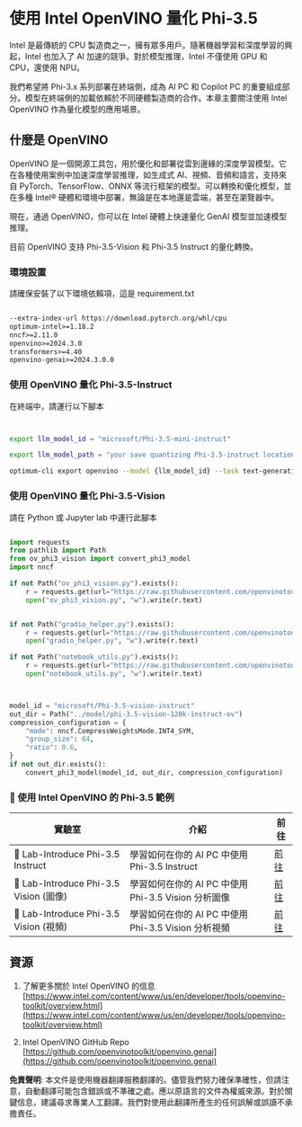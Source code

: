 # **使用 Intel OpenVINO 量化 Phi-3.5**

Intel 是最傳統的 CPU 製造商之一，擁有眾多用戶。隨著機器學習和深度學習的興起，Intel 也加入了 AI 加速的競爭。對於模型推理，Intel 不僅使用 GPU 和 CPU，還使用 NPU。

我們希望將 Phi-3.x 系列部署在終端側，成為 AI PC 和 Copilot PC 的重要組成部分。模型在終端側的加載依賴於不同硬體製造商的合作。本章主要關注使用 Intel OpenVINO 作為量化模型的應用場景。

## **什麼是 OpenVINO**

OpenVINO 是一個開源工具包，用於優化和部署從雲到邊緣的深度學習模型。它在各種使用案例中加速深度學習推理，如生成式 AI、視頻、音頻和語言，支持來自 PyTorch、TensorFlow、ONNX 等流行框架的模型。可以轉換和優化模型，並在多種 Intel® 硬體和環境中部署，無論是在本地還是雲端，甚至在瀏覽器中。

現在，通過 OpenVINO，你可以在 Intel 硬體上快速量化 GenAI 模型並加速模型推理。

目前 OpenVINO 支持 Phi-3.5-Vision 和 Phi-3.5 Instruct 的量化轉換。

### **環境設置**

請確保安裝了以下環境依賴項，這是 requirement.txt 

```txt

--extra-index-url https://download.pytorch.org/whl/cpu
optimum-intel>=1.18.2
nncf>=2.11.0
openvino>=2024.3.0
transformers>=4.40
openvino-genai>=2024.3.0.0

```

### **使用 OpenVINO 量化 Phi-3.5-Instruct**

在終端中，請運行以下腳本

```bash


export llm_model_id = "microsoft/Phi-3.5-mini-instruct"

export llm_model_path = "your save quantizing Phi-3.5-instruct location"

optimum-cli export openvino --model {llm_model_id} --task text-generation-with-past --weight-format int4 --group-size 128 --ratio 0.6  --sym  --trust-remote-code {llm_model_path}


```

### **使用 OpenVINO 量化 Phi-3.5-Vision**

請在 Python 或 Jupyter lab 中運行此腳本

```python

import requests
from pathlib import Path
from ov_phi3_vision import convert_phi3_model
import nncf

if not Path("ov_phi3_vision.py").exists():
    r = requests.get(url="https://raw.githubusercontent.com/openvinotoolkit/openvino_notebooks/latest/notebooks/phi-3-vision/ov_phi3_vision.py")
    open("ov_phi3_vision.py", "w").write(r.text)


if not Path("gradio_helper.py").exists():
    r = requests.get(url="https://raw.githubusercontent.com/openvinotoolkit/openvino_notebooks/latest/notebooks/phi-3-vision/gradio_helper.py")
    open("gradio_helper.py", "w").write(r.text)

if not Path("notebook_utils.py").exists():
    r = requests.get(url="https://raw.githubusercontent.com/openvinotoolkit/openvino_notebooks/latest/utils/notebook_utils.py")
    open("notebook_utils.py", "w").write(r.text)



model_id = "microsoft/Phi-3.5-vision-instruct"
out_dir = Path("../model/phi-3.5-vision-128k-instruct-ov")
compression_configuration = {
    "mode": nncf.CompressWeightsMode.INT4_SYM,
    "group_size": 64,
    "ratio": 0.6,
}
if not out_dir.exists():
    convert_phi3_model(model_id, out_dir, compression_configuration)

```

### **🤖 使用 Intel OpenVINO 的 Phi-3.5 範例**

| 實驗室    | 介紹 | 前往 |
| -------- | ------- |  ------- |
| 🚀 Lab-Introduce Phi-3.5 Instruct  | 學習如何在你的 AI PC 中使用 Phi-3.5 Instruct    |  [前往](../../../../../code/09.UpdateSamples/Aug/intel-phi35-instruct-zh.ipynb)    |
| 🚀 Lab-Introduce Phi-3.5 Vision (圖像) | 學習如何在你的 AI PC 中使用 Phi-3.5 Vision 分析圖像      |  [前往](../../../../../code/09.UpdateSamples/Aug/intel-phi35-vision-img.ipynb)    |
| 🚀 Lab-Introduce Phi-3.5 Vision (視頻)   | 學習如何在你的 AI PC 中使用 Phi-3.5 Vision 分析視頻    |  [前往](../../../../../code/09.UpdateSamples/Aug/intel-phi35-vision-video.ipynb)    |

## **資源**

1. 了解更多關於 Intel OpenVINO 的信息 [https://www.intel.com/content/www/us/en/developer/tools/openvino-toolkit/overview.html](https://www.intel.com/content/www/us/en/developer/tools/openvino-toolkit/overview.html)

2. Intel OpenVINO GitHub Repo [https://github.com/openvinotoolkit/openvino.genai](https://github.com/openvinotoolkit/openvino.genai)

**免責聲明**:
本文件是使用機器翻譯服務翻譯的。儘管我們努力確保準確性，但請注意，自動翻譯可能包含錯誤或不準確之處。應以原語言的文件為權威來源。對於關鍵信息，建議尋求專業人工翻譯。我們對使用此翻譯所產生的任何誤解或誤讀不承擔責任。